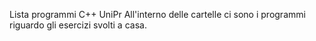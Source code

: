 Lista programmi C++ UniPr
All'interno delle cartelle ci sono i programmi riguardo gli esercizi svolti a casa.
